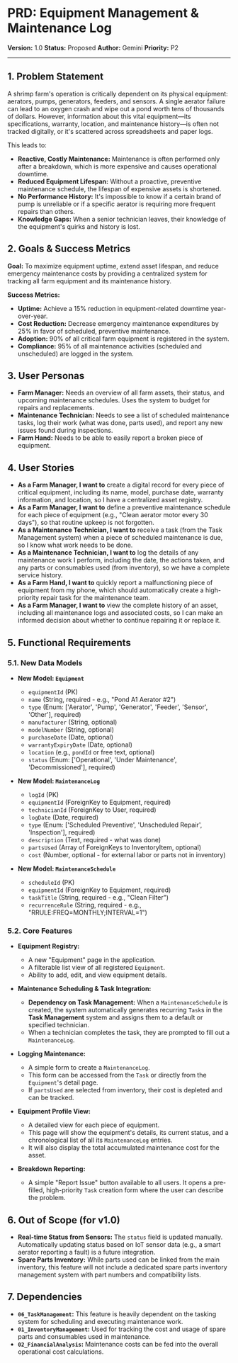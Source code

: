 
# PRD: Equipment Management & Maintenance Log

**Version:** 1.0
**Status:** Proposed
**Author:** Gemini
**Priority:** P2

---

## 1. Problem Statement

A shrimp farm's operation is critically dependent on its physical equipment: aerators, pumps, generators, feeders, and sensors. A single aerator failure can lead to an oxygen crash and wipe out a pond worth tens of thousands of dollars. However, information about this vital equipment—its specifications, warranty, location, and maintenance history—is often not tracked digitally, or it's scattered across spreadsheets and paper logs.

This leads to:
*   **Reactive, Costly Maintenance:** Maintenance is often performed only after a breakdown, which is more expensive and causes operational downtime.
*   **Reduced Equipment Lifespan:** Without a proactive, preventive maintenance schedule, the lifespan of expensive assets is shortened.
*   **No Performance History:** It's impossible to know if a certain brand of pump is unreliable or if a specific aerator is requiring more frequent repairs than others.
*   **Knowledge Gaps:** When a senior technician leaves, their knowledge of the equipment's quirks and history is lost.

## 2. Goals & Success Metrics

**Goal:** To maximize equipment uptime, extend asset lifespan, and reduce emergency maintenance costs by providing a centralized system for tracking all farm equipment and its maintenance history.

**Success Metrics:**
*   **Uptime:** Achieve a 15% reduction in equipment-related downtime year-over-year.
*   **Cost Reduction:** Decrease emergency maintenance expenditures by 25% in favor of scheduled, preventive maintenance.
*   **Adoption:** 90% of all critical farm equipment is registered in the system.
*   **Compliance:** 95% of all maintenance activities (scheduled and unscheduled) are logged in the system.

## 3. User Personas

*   **Farm Manager:** Needs an overview of all farm assets, their status, and upcoming maintenance schedules. Uses the system to budget for repairs and replacements.
*   **Maintenance Technician:** Needs to see a list of scheduled maintenance tasks, log their work (what was done, parts used), and report any new issues found during inspections.
*   **Farm Hand:** Needs to be able to easily report a broken piece of equipment.

## 4. User Stories

*   **As a Farm Manager, I want to** create a digital record for every piece of critical equipment, including its name, model, purchase date, warranty information, and location, so I have a centralized asset registry.
*   **As a Farm Manager, I want to** define a preventive maintenance schedule for each piece of equipment (e.g., "Clean aerator motor every 30 days"), so that routine upkeep is not forgotten.
*   **As a Maintenance Technician, I want to** receive a task (from the Task Management system) when a piece of scheduled maintenance is due, so I know what work needs to be done.
*   **As a Maintenance Technician, I want to** log the details of any maintenance work I perform, including the date, the actions taken, and any parts or consumables used (from inventory), so we have a complete service history.
*   **As a Farm Hand, I want to** quickly report a malfunctioning piece of equipment from my phone, which should automatically create a high-priority repair task for the maintenance team.
*   **As a Farm Manager, I want to** view the complete history of an asset, including all maintenance logs and associated costs, so I can make an informed decision about whether to continue repairing it or replace it.

## 5. Functional Requirements

### 5.1. New Data Models

*   **New Model: `Equipment`**
    *   `equipmentId` (PK)
    *   `name` (String, required - e.g., "Pond A1 Aerator #2")
    *   `type` (Enum: ['Aerator', 'Pump', 'Generator', 'Feeder', 'Sensor', 'Other'], required)
    *   `manufacturer` (String, optional)
    *   `modelNumber` (String, optional)
    *   `purchaseDate` (Date, optional)
    *   `warrantyExpiryDate` (Date, optional)
    *   `location` (e.g., `pondId` or free text, optional)
    *   `status` (Enum: ['Operational', 'Under Maintenance', 'Decommissioned'], required)

*   **New Model: `MaintenanceLog`**
    *   `logId` (PK)
    *   `equipmentId` (ForeignKey to Equipment, required)
    *   `technicianId` (ForeignKey to User, required)
    *   `logDate` (Date, required)
    *   `type` (Enum: ['Scheduled Preventive', 'Unscheduled Repair', 'Inspection'], required)
    *   `description` (Text, required - what was done)
    *   `partsUsed` (Array of ForeignKeys to InventoryItem, optional)
    *   `cost` (Number, optional - for external labor or parts not in inventory)

*   **New Model: `MaintenanceSchedule`**
    *   `scheduleId` (PK)
    *   `equipmentId` (ForeignKey to Equipment, required)
    *   `taskTitle` (String, required - e.g., "Clean Filter")
    *   `recurrenceRule` (String, required - e.g., "RRULE:FREQ=MONTHLY;INTERVAL=1")

### 5.2. Core Features

*   **Equipment Registry:**
    *   A new "Equipment" page in the application.
    *   A filterable list view of all registered `Equipment`.
    *   Ability to add, edit, and view equipment details.

*   **Maintenance Scheduling & Task Integration:**
    *   **Dependency on Task Management:** When a `MaintenanceSchedule` is created, the system automatically generates recurring `Task`s in the **Task Management** system and assigns them to a default or specified technician.
    *   When a technician completes the task, they are prompted to fill out a `MaintenanceLog`.

*   **Logging Maintenance:**
    *   A simple form to create a `MaintenanceLog`.
    *   This form can be accessed from the `Task` or directly from the `Equipment`'s detail page.
    *   If `partsUsed` are selected from inventory, their cost is depleted and can be tracked.

*   **Equipment Profile View:**
    *   A detailed view for each piece of equipment.
    *   This page will show the equipment's details, its current status, and a chronological list of all its `MaintenanceLog` entries.
    *   It will also display the total accumulated maintenance cost for the asset.

*   **Breakdown Reporting:**
    *   A simple "Report Issue" button available to all users. It opens a pre-filled, high-priority `Task` creation form where the user can describe the problem.

## 6. Out of Scope (for v1.0)

*   **Real-time Status from Sensors:** The `status` field is updated manually. Automatically updating status based on IoT sensor data (e.g., a smart aerator reporting a fault) is a future integration.
*   **Spare Parts Inventory:** While parts used can be linked from the main inventory, this feature will not include a dedicated spare parts inventory management system with part numbers and compatibility lists.

## 7. Dependencies

*   **`06_TaskManagement`:** This feature is heavily dependent on the tasking system for scheduling and executing maintenance work.
*   **`01_InventoryManagement`:** Used for tracking the cost and usage of spare parts and consumables used in maintenance.
*   **`02_FinancialAnalysis`:** Maintenance costs can be fed into the overall operational cost calculations.
